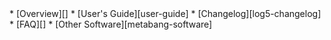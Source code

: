 <div id="navigation">
* [Overview][]
* [User's Guide][user-guide]
* [Changelog][log5-changelog]
* [FAQ][]
* [Other Software][metabang-software]
</div>
